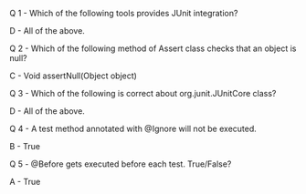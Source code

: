 Q 1 - Which of the following tools provides JUnit integration? 
 
D - All of the above.



Q 2 - Which of the following method of Assert class checks that an object is null?

C - Void assertNull(Object object) 



Q 3 - Which of the following is correct about org.junit.JUnitCore class?  

D - All of the above.



Q 4 - A test method annotated with @Ignore will not be executed.

B - True



Q 5 - @Before gets executed before each test. True/False?

A - True

